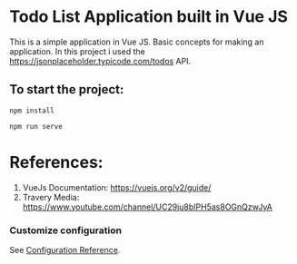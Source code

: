 # Todo List Application built in Vue JS
This is a simple application in Vue JS. Basic concepts for making an application. In this project i used the https://jsonplaceholder.typicode.com/todos API.

## To start the project:
```
npm install
```
```
npm run serve
```
# References:
1. VueJs Documentation: https://vuejs.org/v2/guide/
2. Travery Media: https://www.youtube.com/channel/UC29ju8bIPH5as8OGnQzwJyA

### Customize configuration
See [Configuration Reference](https://cli.vuejs.org/config/).
